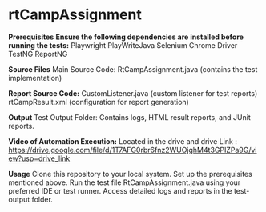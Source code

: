 # rtCampAssignment
**Prerequisites**
**Ensure the following dependencies are installed before running the tests:**
Playwright
PlayWriteJava
Selenium Chrome Driver
TestNG
ReportNG

**Source Files**
Main Source Code:
RtCampAssignment.java (contains the test implementation)

**Report Source Code:**
CustomListener.java (custom listener for test reports)
rtCampResult.xml (configuration for report generation)

**Output**
Test Output Folder:
Contains logs, HTML result reports, and JUnit reports.

**Video of Automation Execution:**
Located in the drive and drive Link : https://drive.google.com/file/d/1T7AFG0rbr6fnz2WUOjghM4t3GPIZPa9G/view?usp=drive_link

**Usage**
Clone this repository to your local system.
Set up the prerequisites mentioned above.
Run the test file RtCampAssignment.java using your preferred IDE or test runner.
Access detailed logs and reports in the test-output folder.
